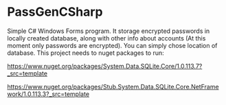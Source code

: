 # PassGenCSharp

Simple C# Windows Forms program. It storage encrypted passwords in locally created database, along with other info about accounts (At this moment only passwords are encrypted).
You can simply chose location of database. This project needs to nuget packages to run: 

https://www.nuget.org/packages/System.Data.SQLite.Core/1.0.113.7?_src=template 

https://www.nuget.org/packages/Stub.System.Data.SQLite.Core.NetFramework/1.0.113.3?_src=template
